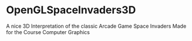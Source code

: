 # OpenGLSpaceInvaders3D

A nice 3D Interpretation of the classic Arcade Game Space Invaders
Made for the Course Computer Graphics